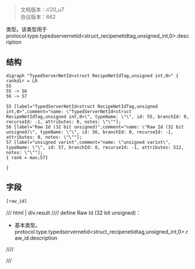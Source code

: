 # <!-- md:samp TypedServerNetId&lt;struct RecipeNetIdTag,unsigned int,0&gt; -->

> 文档版本：r/20_u7<br/>协议版本：662

<!-- md:samp TypedServerNetId&lt;struct RecipeNetIdTag,unsigned int,0&gt; -->类型。该类型用于protocol.type.typedservernetid&lt;struct_recipenetidtag,unsigned_int,0&gt;.description

## 结构

```viz
digraph "TypedServerNetId<struct RecipeNetIdTag,unsigned int,0>" {
rankdir = LR
55
55 -> 56
56 -> 57

55 [label="TypedServerNetId<struct RecipeNetIdTag,unsigned int,0>",comment="name: \"TypedServerNetId<struct RecipeNetIdTag,unsigned int,0>\", typeName: \"\", id: 55, branchId: 0, recurseId: -1, attributes: 0, notes: \"\""];
56 [label="Raw Id (32 bit unsigned)",comment="name: \"Raw Id (32 bit unsigned)\", typeName: \"\", id: 56, branchId: 0, recurseId: -1, attributes: 0, notes: \"\""];
57 [label="unsigned varint",comment="name: \"unsigned varint\", typeName: \"\", id: 57, branchId: 0, recurseId: -1, attributes: 512, notes: \"\""];
{ rank = max;57}

}

```

## 字段

```title='TypedServerNetId&lt;struct RecipeNetIdTag,unsigned int,0&gt;'
[raw_id]
```

/// html | div.result
//// define
Raw Id (32 bit unsigned)：<!-- md:samp unsigned varint -->

- 基本类型。protocol.type.typedservernetid&lt;struct_recipenetidtag,unsigned_int,0&gt;.raw_id.description


////

///

